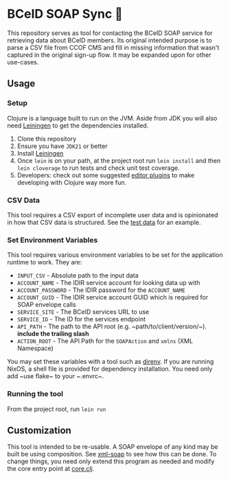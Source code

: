 # BCeID SOAP Sync 🧼
This repository serves as tool for contacting the BCeID SOAP service for
retrieving data about BCeID members. Its original intended purpose is to parse a
CSV file from CCOF CMS and fill in missing information that wasn't captured in
the original sign-up flow. It may be expanded upon for other use-cases.

## Usage
### Setup
Clojure is a language built to run on the JVM. Aside from JDK you will also need
[Leiningen](https://leiningen.org/) to get the dependencies installed.

1. Clone this repository
2. Ensure you have `JDK21` or better
3. Install [Leiningen](https://leiningen.org/#install)
4. Once `lein` is on your path, at the project root run `lein install` and then
   `lein cloverage` to run tests and check unit test coverage.
5. Developers: check out some suggested [editor plugins](https://clojure.org/guides/editors)
   to make developing with Clojure way more fun.

### CSV Data
This tool requires a CSV export of incomplete user data and is opinionated in
how that CSV data is structured. See the [test data](./resources/input-test.csv)
for an example.

### Set Environment Variables
This tool requires various environment variables to be set for the application
runtime to work. They are:

- `INPUT_CSV` - Absolute path to the input data
- `ACCOUNT_NAME` - The IDIR service account for looking data up with
- `ACCOUNT_PASSWORD` - The IDIR password for the `ACCOUNT_NAME`
- `ACCOUNT_GUID` - The IDIR service account GUID which is required for SOAP
  envelope calls
- `SERVICE_SITE` - The BCeID services URL to use
- `SERVICE_ID` - The ID for the services endpoint
- `API_PATH` - The path to the API root (e.g. ~path/to/client/version/~).
  **include the trailing slash**
- `ACTION_ROOT` - The API Path for the `SOAPAction` and `xmlns` (XML Namespace)

You may set these variables with a tool such as [direnv](https://direnv.net/).
If you are running NixOS, a shell file is provided for dependency installation.
You need only add ~use flake~ to your ~.envrc~.

### Running the tool
From the project root, run `lein run`

## Customization
This tool is intended to be re-usable. A SOAP envelope of any kind may be built
be using composition. See [xml-soap](./src/soap_sync/xml_soap.clj) to see how
this can be done. To change things, you need only extend this program as needed
and modify the core entry point at [core.clj](./src/soap_sync/core.clj).
